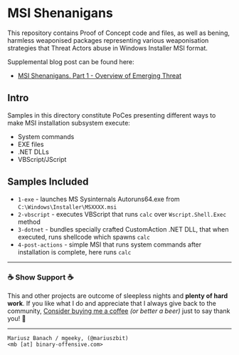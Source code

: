 # MSI Shenanigans

This repository contains Proof of Concept code and files, as well as bening, harmless weaponised packages representing various weaponisation strategies that Threat Actors abuse in Windows Installer MSI format.

Supplemental blog post can be found here:

- [MSI Shenanigans. Part 1 - Overview of Emerging Threat](https://mgeeky.tech/msi-shenanigans-part-1/)

## Intro

Samples in this directory constitute PoCes presenting different ways to make MSI installation subsystem execute:

- System commands
- EXE files
- .NET DLLs
- VBScript/JScript

## Samples Included

- `1-exe` - launches MS Sysinternals Autoruns64.exe from `C:\Windows\Installer\MSXXXX.msi`
- `2-vbscript` - executes VBScript that runs `calc` over `Wscript.Shell.Exec` method
- `3-dotnet` - bundles specially crafted CustomAction .NET DLL, that when executed, runs shellcode which spawns `calc`
- `4-post-actions` - simple MSI that runs system commands after installation is complete, here runs `calc`


---

### ☕ Show Support ☕

This and other projects are outcome of sleepless nights and **plenty of hard work**. If you like what I do and appreciate that I always give back to the community,
[Consider buying me a coffee](https://github.com/sponsors/mgeeky) _(or better a beer)_ just to say thank you! 💪 

---

```
Mariusz Banach / mgeeky, (@mariuszbit)
<mb [at] binary-offensive.com>
```